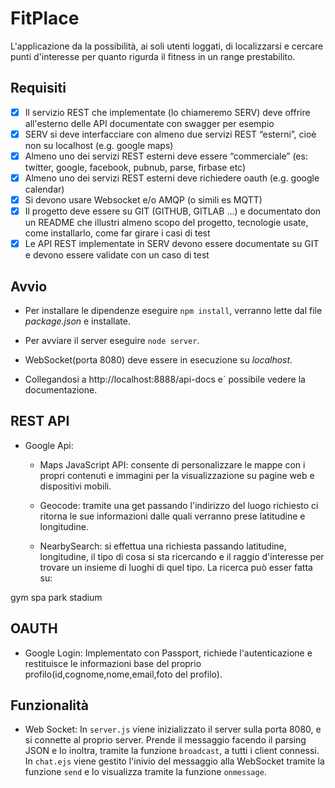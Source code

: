 # FitPlace
L'applicazione da la possibilità, ai soli utenti loggati, di localizzarsi e cercare punti d'interesse per quanto rigurda il fitness in un range prestabilito.

## **Requisiti**
- [x] Il servizio REST che implementate (lo chiameremo SERV) deve offrire all'esterno delle API documentate con swagger per esempio
- [x] SERV si deve interfacciare con almeno due servizi REST “esterni”, cioè non su localhost (e.g. google maps)
- [x] Almeno uno dei servizi REST esterni deve essere “commerciale” (es: twitter, google, facebook, pubnub, parse, firbase etc)
- [x] Almeno uno dei servizi REST esterni deve richiedere oauth (e.g. google calendar)
- [x] Si devono usare Websocket e/o AMQP (o simili es MQTT)
- [x] Il progetto deve essere su GIT (GITHUB, GITLAB ...) e documentato don un README che illustri almeno scopo del progetto, tecnologie usate, come installarlo, come far girare i casi di test
- [x] Le API  REST implementate in SERV devono essere documentate su GIT e devono essere validate con un caso di test 

## **Avvio**

- Per installare le dipendenze eseguire `npm install`, verranno lette dal file *package.json* e installate.

- Per avviare il server eseguire `node server`.

- WebSocket(porta 8080) deve essere in esecuzione su _localhost_.

- Collegandosi a http://localhost:8888/api-docs e` possibile vedere la documentazione.

## **REST API**

- Google Api:
  
  - Maps JavaScript API: consente di personalizzare le mappe con i propri contenuti e immagini per la visualizzazione su pagine web e dispositivi mobili.

  - Geocode: tramite una get passando l'indirizzo del luogo richiesto ci ritorna le sue informazioni dalle quali verranno prese latitudine e longitudine.
  
  - NearbySearch: si effettua una richiesta passando latitudine, longitudine, il tipo di cosa si sta ricercando e il raggio d'interesse per trovare un insieme di luoghi di quel tipo. La ricerca può esser fatta su: 

gym spa park stadium

## **OAUTH**

- Google Login: Implementato con Passport, richiede l'autenticazione e restituisce le informazioni base del proprio profilo(id,cognome,nome,email,foto del profilo).

## **Funzionalità**

- Web Socket: In `server.js` viene inizializzato il server sulla porta 8080, e si connette al proprio server. Prende il messaggio facendo il parsing JSON e lo inoltra, tramite la funzione `broadcast`, a tutti i client connessi. In `chat.ejs` viene gestito l'inivio del messaggio alla WebSocket tramite la funzione `send` e lo visualizza tramite la funzione `onmessage`. 
